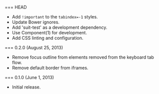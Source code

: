 === HEAD

* Add `!important` to the `tabindex=-1` styles.
* Update Bower ignores.
* Add 'suit-test' as a development dependency.
* Use Component(1) for development.
* Add CSS linting and configuration.

=== 0.2.0 (August 25, 2013)

* Remove focus outline from elements removed from the keyboard tab flow.
* Remove default border from iframes.

=== 0.1.0 (June 1, 2013)

* Initial release.

